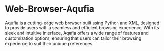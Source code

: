 # Web-Browser-Aqufia
Aqufia is a cutting-edge web browser built using Python and XML, designed to provide users with a seamless and efficient browsing experience. With its sleek and intuitive interface, Aqufia offers a wide range of features and customization options, ensuring that users can tailor their browsing experience to suit their unique preferences.
